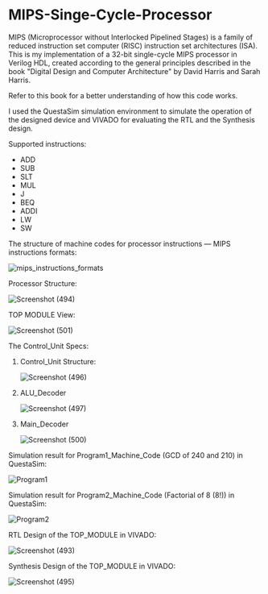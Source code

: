 # MIPS-Singe-Cycle-Processor
MIPS (Microprocessor without Interlocked Pipelined Stages) is a family of reduced instruction set computer (RISC) instruction set architectures (ISA). This is my implementation of a 32-bit single-cycle MIPS processor in Verilog HDL, created according to the general principles described in the book "Digital Design and Computer Architecture" by David Harris and Sarah Harris.

Refer to this book for a better understanding of how this code works. 

I used the QuestaSim simulation environment to simulate the operation of the designed device and VIVADO for evaluating the RTL and the Synthesis design.

Supported instructions:
- ADD
- SUB
- SLT
- MUL
- J
- BEQ
- ADDI
- LW
- SW

The structure of machine codes for processor instructions — MIPS instructions formats:

  ![mips_instructions_formats](https://github.com/EngAhmed21/MIPS-Singe-Cycle-Processor/assets/90782588/d324c9ba-2c76-43f1-b36b-2f4d0d76a2ae)


  Processor Structure:
  
  ![Screenshot (494)](https://github.com/EngAhmed21/MIPS-Singe-Cycle-Processor/assets/90782588/fd2dfd57-3fb0-4c51-93ec-52e64db256e1)


  TOP MODULE View:
  
  ![Screenshot (501)](https://github.com/EngAhmed21/MIPS-Singe-Cycle-Processor/assets/90782588/da8d4ad9-fe16-4d34-b75d-b3fd62e8a949)


  The Control_Unit Specs:
  1) Control_Unit Structure:

     ![Screenshot (496)](https://github.com/EngAhmed21/MIPS-Singe-Cycle-Processor/assets/90782588/f10a9f5a-d9ea-4baf-8f90-8021ce3ead26)


 2) ALU_Decoder
    
    ![Screenshot (497)](https://github.com/EngAhmed21/MIPS-Singe-Cycle-Processor/assets/90782588/0a968cc9-b220-47a8-81f7-5795ebfb8bc0)


 3) Main_Decoder
    
    ![Screenshot (500)](https://github.com/EngAhmed21/MIPS-Singe-Cycle-Processor/assets/90782588/f9fa9253-d134-40f1-8afc-95064b9c238c)


Simulation result for Program1_Machine_Code (GCD of 240 and 210) in QuestaSim:

![Program1](https://github.com/EngAhmed21/MIPS-Singe-Cycle-Processor/assets/90782588/fcda08b9-2ab2-4eef-a86e-a0017903fba3)


Simulation result for Program2_Machine_Code (Factorial of 8 (8!)) in QuestaSim:

![Program2](https://github.com/EngAhmed21/MIPS-Singe-Cycle-Processor/assets/90782588/c1fb0bc6-69f7-49f3-ba22-43e02c7917ac)


RTL Design of the TOP_MODULE in VIVADO:

![Screenshot (493)](https://github.com/EngAhmed21/MIPS-Singe-Cycle-Processor/assets/90782588/a23ce52d-6a4d-4fed-a62d-6053d3fd76d1)


Synthesis Design of the TOP_MODULE in VIVADO:

![Screenshot (495)](https://github.com/EngAhmed21/MIPS-Singe-Cycle-Processor/assets/90782588/2069d72f-26c7-46ff-a113-d4653fe517fa)
